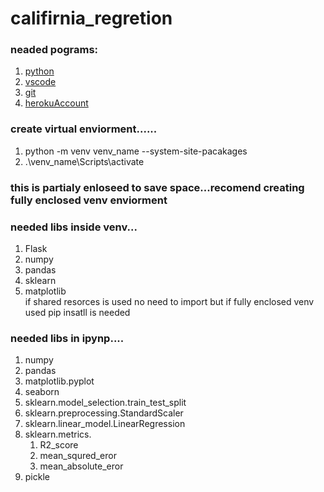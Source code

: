 # califirnia_regretion

### neaded pograms:
1. [python](https://www.python.org/downloads/)
2. [vscode](https://code.visualstudio.com/)
3. [git](https://git-scm.com/downloads)
4. [herokuAccount](https://www.heroku.com/)

### create virtual enviorment......

   1. python -m venv venv_name --system-site-pacakages
   2. .\venv_name\Scripts\activate

### this is partialy enloseed to save space...recomend creating fully enclosed venv enviorment

### needed libs inside venv...
   1. Flask
   2. numpy
   3. pandas
   4. sklearn
   5. matplotlib <br>
if shared resorces is used no need to import but if fully enclosed venv used pip insatll is needed

### needed libs in ipynp....
   1. numpy
   2. pandas
   3. matplotlib.pyplot
   4. seaborn
   5. sklearn.model_selection.train_test_split
   6. sklearn.preprocessing.StandardScaler
   7. sklearn.linear_model.LinearRegression
   8. sklearn.metrics.
        1. R2_score
        2. mean_squred_eror
        3. mean_absolute_eror
   9. pickle


